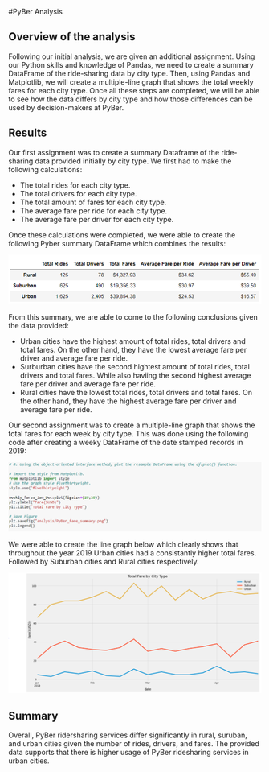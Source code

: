 #PyBer Analysis

## Overview of the analysis

Following our initial analysis, we are given an additional assignment. Using our Python skills and knowledge of Pandas, we need to create a summary DataFrame of the ride-sharing data by city type. Then, using Pandas and Matplotlib, we will create a multiple-line graph that shows the total weekly fares for each city type. Once all these steps are completed, we will be able to see how the data differs by city type and how those differences can be used by decision-makers at PyBer.

## Results

Our first assignment was to create a summary Dataframe of the ride-sharing data provided initially by city type. We first had to make the following calculations:

- The total rides for each city type. 
- The total drivers for each city type. 
- The total amount of fares for each city type.
- The average fare per ride for each city type.
- The average fare per driver for each city type.

Once these calculations were completed, we were able to create the following Pyber summary DataFrame which combines the results:

![](Resources/Summary.PNG)

From this summary, we are able to come to the following conclusions given the data provided:

- Urban cities have the highest amount of total rides, total drivers and total fares. On the other hand, they have the lowest average fare per driver and average fare per ride. 
- Surburban cities have the second hightest amount of total rides, total drivers and total fares. While also haviing the second highest average fare per driver and average fare per ride.
- Rural cities have the lowest total rides, total drivers and total fares. On the other hand, they have the highest average fare per driver and average fare per ride.

Our second assignment was to create a multiple-line graph that shows the total fares for each week by city type. This was done using the following code after creating a weeky DataFrame of the date stamped records in 2019:

![](Resources/Plot%20Code.PNG)

We were able to create the line graph below which clearly shows that throughout the year 2019 Urban cities had a consistantly higher total fares. Followed by Suburban cities and Rural cities respectively. 

![](Resources/Total%20Fare%20by%20City.PNG)


## Summary

Overall, PyBer ridersharing services differ significantly in rural, suruban, and urban cities given the number of rides, drivers, and fares. The provided data supports that there is higher usage of PyBer ridesharing services in urban cities.
